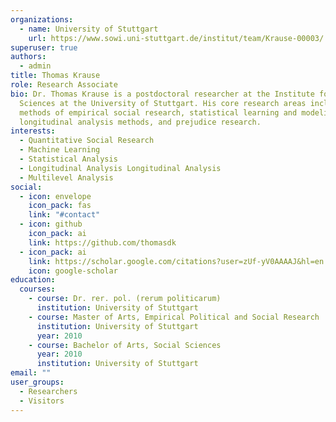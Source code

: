 ```yaml
---
organizations:
  - name: University of Stuttgart
    url: https://www.sowi.uni-stuttgart.de/institut/team/Krause-00003/
superuser: true
authors:
  - admin
title: Thomas Krause
role: Research Associate
bio: Dr. Thomas Krause is a postdoctoral researcher at the Institute for Social
  Sciences at the University of Stuttgart. His core research areas include
  methods of empirical social research, statistical learning and modeling,
  longitudinal analysis methods, and prejudice research.
interests:
  - Quantitative Social Research
  - Machine Learning
  - Statistical Analysis
  - Longitudinal Analysis Longitudinal Analysis
  - Multilevel Analysis
social:
  - icon: envelope
    icon_pack: fas
    link: "#contact"
  - icon: github
    icon_pack: ai
    link: https://github.com/thomasdk
  - icon_pack: ai
    link: https://scholar.google.com/citations?user=zUf-yV0AAAAJ&hl=en
    icon: google-scholar
education:
  courses:
    - course: Dr. rer. pol. (rerum politicarum)
      institution: University of Stuttgart
    - course: Master of Arts, Empirical Political and Social Research
      institution: University of Stuttgart
      year: 2010
    - course: Bachelor of Arts, Social Sciences
      year: 2010
      institution: University of Stuttgart
email: ""
user_groups:
  - Researchers
  - Visitors
---
```


